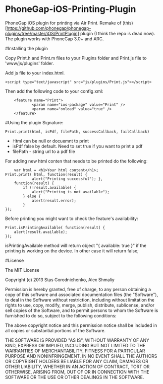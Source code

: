 PhoneGap-iOS-Printing-Plugin
================================================

PhoneGap iOS plugin for printing via Air Print. Remake of (this)[https://github.com/phonegap/phonegap-plugins/tree/master/iOS/PrintPlugin] plugin (I think the repo is dead now). The plugin works with PhoneGap 3.0+ and ARC.

#Installing the plugin

Copy Print.h and Print.m files to your Plugins folder and Print.js file to 'www/js/plugins' folder.

Add js file to your index.html.

    <script type="text/javascript" src="js/plugins/Print.js"></script>

Then add the following code to your config.xml:

        <feature name="Print">
                <param name="ios-package" value="Print" />
                <param name="onload" value="true" />
        </feature>

#Using the plugin
Signature:

    Print.print(html, isPdf, filePath, successCallback, failCallback)

- Html can be null or docuemnt to print
- isPdf false by default. Need to set true if you want to print a pdf
- filePath - string url to a pdf file

For adding new html conten that needs to be printed do the following:

        var html = <h1>Your html content</h1>;
    Print.print( html, function(result) {
                alert("Printing successful"); }, 
        function(result) {
            if (!result.available) { 
                alert("Printing is not available");
            } else {
                alert(result.error);
            }
    });

Before printing you might want to check the feature's availability:

    Print.isPrintingAvailable( function(result) {
        alert(result.available);
    });

isPrintingAvailable method will return object "{ available: true }" if the printing is working on the device. In other case it will return false;

#License

The MIT License

Copyright (c) 2013 Stas Gorodnichenko, Alex Shmaliy

Permission is hereby granted, free of charge, to any person obtaining a copy of this software and associated documentation files (the "Software"), to deal in the Software without restriction, including without limitation the rights to use, copy, modify, merge, publish, distribute, sublicense, and/or sell copies of the Software, and to permit persons to whom the Software is furnished to do so, subject to the following conditions:

The above copyright notice and this permission notice shall be included in all copies or substantial portions of the Software.

THE SOFTWARE IS PROVIDED "AS IS", WITHOUT WARRANTY OF ANY KIND, EXPRESS OR IMPLIED, INCLUDING BUT NOT LIMITED TO THE WARRANTIES OF MERCHANTABILITY, FITNESS FOR A PARTICULAR PURPOSE AND NONINFRINGEMENT. IN NO EVENT SHALL THE AUTHORS OR COPYRIGHT HOLDERS BE LIABLE FOR ANY CLAIM, DAMAGES OR OTHER LIABILITY, WHETHER IN AN ACTION OF CONTRACT, TORT OR OTHERWISE, ARISING FROM, OUT OF OR IN CONNECTION WITH THE SOFTWARE OR THE USE OR OTHER DEALINGS IN THE SOFTWARE.
